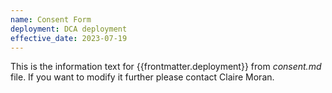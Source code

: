```yaml
---
name: Consent Form
deployment: DCA deployment
effective_date: 2023-07-19
---
```


This is the information text for {{frontmatter.deployment}} from _consent.md_ file. If you want to modify it further please contact Claire Moran.
